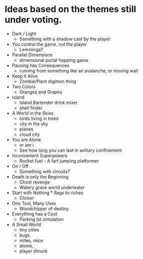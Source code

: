 # Ideas based on the themes still under voting.

* Dark / Light
	* Something with a shadow cast by the player
* You control the game, not the player
	* Lemmings?
* Parallel Dimensions
	* dimensional portal hopping game
* Pausing has Consequences
	* running from something like an avalanche, or moving wall
* Keep it Alive
	* Zombie/Plant digimon thing
* Two Colors
	* Oranges and Grapes
* Island
	* Island Bartender drink mixer
	* shell finder
* A World in the Skies
	* birds living in trees
	* city in the sky
	* planes
	* cloud city
* You are Alone
	* or am i
	* See how long you can last in solitary confinement
* Inconvenient Superpowers
	* Rocket fuel - A fart jumping platformer
* On / Off
	* Something with circuits?
* Death is only the Beginning
	* Ghost revenge
	* Watery grave world underwater
* Start with Nothing
     	* Rags to riches
	* Clicker
* One Tool, Many Uses
	* Woodchipper of destiny
* Everything has a Cost
	* Parking lot simulation
* A Small World
	* tiny cities
	* bugs
	* mites, mice
	* atoms,
	* player shrunk
